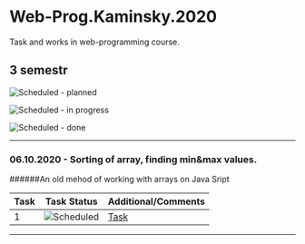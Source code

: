 # Web-Prog.Kaminsky.2020Task and works in web-programming course.## 3 semestr![Scheduled](https://github.com/AnzhelikaKravchuk/.NET-Training.-Spring-2019/blob/master/Pictures/icons-target.png) - planned![Scheduled](https://github.com/AnzhelikaKravchuk/.NET-Training.-Spring-2019/blob/master/Pictures/icons-inprogress.png) - in progress![Scheduled](https://github.com/AnzhelikaKravchuk/.NET-Training.-Spring-2019/blob/master/Pictures/icons-ok.png) - done---### 06.10.2020 - Sorting of array, finding min&max values.######An old mehod of working with arrays on Java Sript| Task | Task Status | Additional/Comments || -------- | -------- | --------|  | 1 | ![Scheduled](https://github.com/AnzhelikaKravchuk/.NET-Training.-Spring-2019/blob/master/Pictures/icons-target.png)|[Task](/)---
